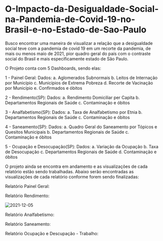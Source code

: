 # O-Impacto-da-Desigualdade-Social-na-Pandemia-de-Covid-19-no-Brasil-e-no-Estado-de-Sao-Paulo

Busco encontrar uma maneira de visualizar a relação que a desigualdade social teve com a pandemia de covid 19 em um recorte da pandemia, de mais ou menos maio de 2021, pior quadro geral do país com o contraste social do Brasil e mais especificamente estado de São Paulo.

O Projeto conta com 5 Dashboards, sendo elas:

1 - Painel Geral:
Dados:
a. Aglomerados Subnormais
b. Leitos de Internação por Município
c. Municípios de Extrema Pobreza
d. Recorte de Vacinação por Município
e. Confirmados e óbitos
    
2 - Rendimento(SP):
Dados:
a. Rendimento Domiciliar per Capita
b. Departamentos Regionais de Saúde
c. Contaminação e óbitos

3 - Analfabetismo(SP):
Dados:
a. Taxa de Analfabetismo por Etnia
b. Departamentos Regionais de Saúde
c. Contaminação e óbitos
    
4 - Saneamento(SP):
Dados:
a. Quadro Geral do Saneamento por Tópicos e Quesitos Municipais
b. Departamentos Regionais de Saúde
c. Contaminação e óbitos
    
5 - Ocupação e Desocupação(SP):
Dados:
a. Variação da Ocupação
b. Taxa de Desocupação
c. Departamentos Regionais de Saúde
d. Contaminação e óbitos
    
O projeto ainda se encontra em andamento e as visualizações de cada relatório estão sendo trabalhadas. Abaixo serão encontradas as visualizações de cada relatório conforme forem sendo finalizadas:

Relatório Painel Geral:

Relatório Rendimento:

![2021-12-05](https://user-images.githubusercontent.com/90016924/144757628-c2d22c47-90a8-46e6-b12d-fbe854aee83e.png)

Relatório Analfabetismo:

Relatório Saneamento:

Relatório Ocupação e Descupação - Trabalho:
